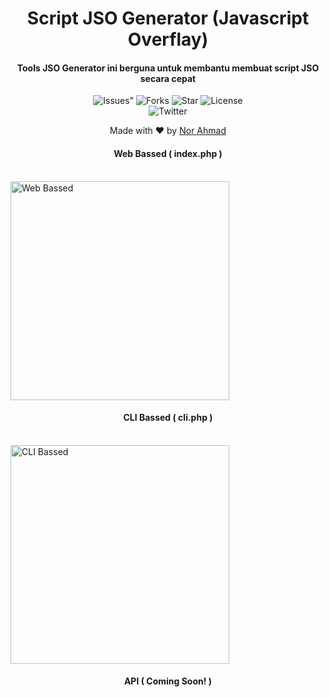 <H1 align="center">Script JSO Generator (Javascript Overflay)
</H1>
<H4 align="center">Tools JSO Generator ini berguna untuk membantu membuat script JSO secara cepat </H4>

<p align="center">
 <img src="https://img.shields.io/github/issues/norahmad/jso-generator" alt=Issues">
 <img src="https://img.shields.io/github/forks/norahmad/jso-generator" alt="Forks">
 <img src="https://img.shields.io/github/stars/norahmad/jso-generator" alt="Star">
 <img src="https://img.shields.io/github/license/norahmad/jso-generator" alt="License"> <br>
 <img src="https://img.shields.io/twitter/url?url=https%3A%2F%2Fgithub.com%2Fnorahmad%2Fjso-generator" alt="Twitter"> <br>
</p>

<p align="center">
Made with ❤️ by <a href="https://github.com/norahmad">Nor Ahmad</a>
</p>
<p align="center">
 <h4 align="center">Web Bassed ( index.php )</h4> <br>
 <img src="https://i.ibb.co/7n0tX39/image.png" alt="Web Bassed" width="350">
 <h4 align="center">CLI Bassed ( cli.php )</h4> <br> 
 <img src="https://i.ibb.co/2vmxNY3/carbon-4.png" alt="CLI Bassed" width="350">
 <h4 align="center">API ( Coming Soon! )</h4>
</p>
